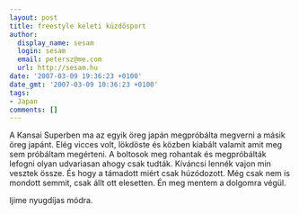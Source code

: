 ```yaml
---
layout: post
title: freestyle keleti küzdősport
author:
  display_name: sesam
  login: sesam
  email: petersz@me.com
  url: http://sesam.hu
date: '2007-03-09 19:36:23 +0100'
date_gmt: '2007-03-09 10:36:23 +0100'
tags:
- Japan
comments: []
---
```


A Kansai Superben ma az egyik öreg japán megpróbálta megverni a másik öreg japánt. Elég vicces volt, lökdöste és közben kiabált valamit amit meg sem próbáltam megérteni. A boltosok meg rohantak és megpróbálták lefogni olyan udvariasan ahogy csak tudták. Kíváncsi lennék vajon min vesztek össze. És hogy a támadott miért csak húzódozott. Még csak nem is mondott semmit, csak állt ott elesetten. Én meg mentem a dolgomra végül.

Ijime nyugdíjas módra.
